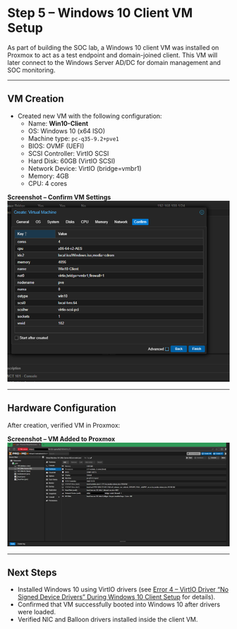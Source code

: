 # Step 5 – Windows 10 Client VM Setup

As part of building the SOC lab, a Windows 10 client VM was installed on Proxmox to act as a test endpoint and domain-joined client. This VM will later connect to the Windows Server AD/DC for domain management and SOC monitoring.

---

## VM Creation

- Created new VM with the following configuration:
  - Name: **Win10-Client**
  - OS: Windows 10 (x64 ISO)
  - Machine type: `pc-q35-9.2+pve1`
  - BIOS: OVMF (UEFI)
  - SCSI Controller: VirtIO SCSI
  - Hard Disk: 60GB (VirtIO SCSI)
  - Network Device: VirtIO (bridge=vmbr1)
  - Memory: 4GB
  - CPU: 4 cores

**Screenshot – Confirm VM Settings**
![VM Confirm](Step-05/01-win10-confirm.png)

---

## Hardware Configuration

After creation, verified VM in Proxmox:

**Screenshot – VM Added to Proxmox**
![VM Added](Step-05/02-win10-client-added.png)

---

## Next Steps

- Installed Windows 10 using VirtIO drivers (see [Error 4 – VirtIO Driver “No Signed Device Drivers” During Windows 10 Client Setup](error-04-virtio-driver-nosigned.md) for details).  
- Confirmed that VM successfully booted into Windows 10 after drivers were loaded.  
- Verified NIC and Balloon drivers installed inside the client VM.  
